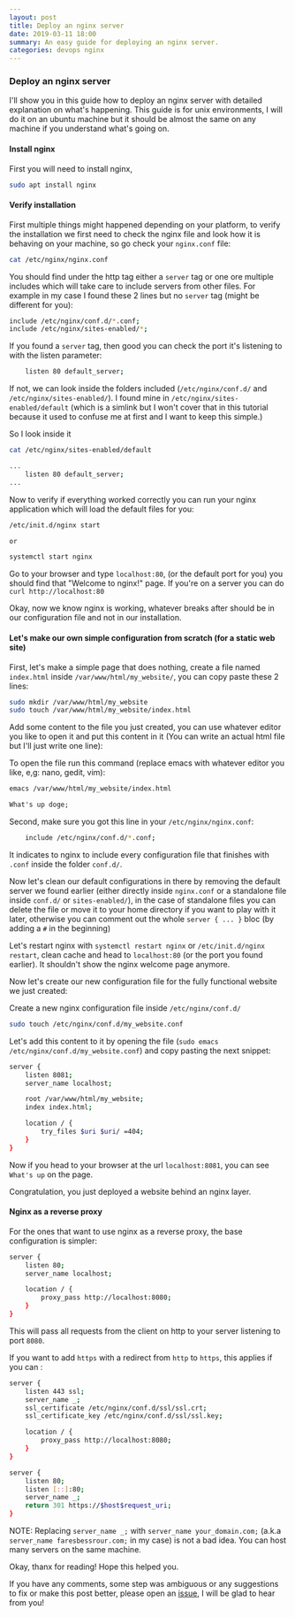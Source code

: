 ```yaml
---
layout: post
title: Deploy an nginx server
date: 2019-03-11 18:00
summary: An easy guide for deploying an nginx server.
categories: devops nginx
---
```


### Deploy an nginx server

I'll show you in this guide how to deploy an nginx server with detailed explanation on what's happening. This guide is for unix environments, I will do it on an ubuntu machine but it should be almost the same on any machine if you understand what's going on.


#### Install nginx

First you will need to install nginx,

```sh
sudo apt install nginx
```

#### Verify installation

First multiple things might happened depending on your platform, to verify the installation we first need to check the nginx file and look how it is behaving on your machine, so go check your `nginx.conf` file:

```sh
cat /etc/nginx/nginx.conf
```

You should find under the http tag either a `server` tag or one ore multiple includes which will take care to include servers from other files. For example in my case I found these 2 lines but no `server` tag (might be different for you):

```sh
include /etc/nginx/conf.d/*.conf;
include /etc/nginx/sites-enabled/*;
```

If you found a `server` tag, then good you can check the port it's listening to with the listen parameter:

```sh
    listen 80 default_server;
```

If not, we can look inside the folders included (`/etc/nginx/conf.d/` and `/etc/nginx/sites-enabled/`). I found mine in `/etc/nginx/sites-enabled/default` (which is a simlink but I won't cover that in this tutorial because it used to confuse me at first and I want to keep this simple.)

So I look inside it

```sh
cat /etc/nginx/sites-enabled/default

...
    listen 80 default_server;
...
```
Now to verify if everything worked correctly you can run your nginx application which will load the default files for you:

```sh
/etc/init.d/nginx start

or

systemctl start nginx
```

Go to your browser and type `localhost:80`, (or the default port for you) you should find that "Welcome to nginx!" page. If you're on a server you can do `curl http://localhost:80`

Okay, now we know nginx is working, whatever breaks after should be in our configuration file and not in our installation.

#### Let's make our own simple configuration from scratch (for a static web site)

First, let's make a simple page that does nothing, create a file named `index.html` inside `/var/www/html/my_website/`, you can copy paste these 2 lines:

```sh
sudo mkdir /var/www/html/my_website
sudo touch /var/www/html/my_website/index.html
```

Add some content to the file you just created, you can use whatever editor you like to open it and put this content in it (You can write an actual html file but I'll just write one line):

To open the file run this command (replace emacs with whatever editor you like, e,g: nano, gedit, vim):
```sh
emacs /var/www/html/my_website/index.html
```

```html
What's up doge;
```

Second, make sure you got this line in your `/etc/nginx/nginx.conf`:
```sh
	include /etc/nginx/conf.d/*.conf;
```
It indicates to nginx to include every configuration file that finishes with `.conf` inside the folder `conf.d/`.

Now let's clean our default configurations in there by removing the default server we found earlier (either directly inside `nginx.conf` or a standalone file inside `conf.d/` or `sites-enabled/`), in the case of standalone files you can delete the file or move it to your home directory if you want to play with it later, otherwise you can comment out the whole `server { ... }` bloc (by adding a `#` in the beginning)

Let's restart nginx with `systemctl restart nginx` or `/etc/init.d/nginx restart`, clean cache and head to `localhost:80` (or the port you found earlier). It shouldn't show the nginx welcome page anymore.

Now let's create our new configuration file for the fully functional website we just created:

Create a new nginx configuration file inside `/etc/nginx/conf.d/`

```sh
sudo touch /etc/nginx/conf.d/my_website.conf
```

Let's add this content to it by opening the file (`sudo emacs /etc/nginx/conf.d/my_website.conf`) and copy pasting the next snippet:

```sh
server {
    listen 8081;
    server_name localhost;

    root /var/www/html/my_website;
    index index.html;

    location / {
        try_files $uri $uri/ =404;
    }
}
```

Now if you head to your browser at the url `localhost:8081`, you can see `What's up` on the page.

Congratulation, you just deployed a website behind an nginx layer.

#### Nginx as a reverse proxy

For the ones that want to use nginx as a reverse proxy, the base configuration is simpler:

```sh
server {
    listen 80;
    server_name localhost;

    location / {
        proxy_pass http://localhost:8080;
    }
}
```

This will pass all requests from the client on http to your server listening to port `8080`.

If you want to add `https` with a redirect from `http` to `https`, this applies if you can :

```sh
server {
    listen 443 ssl;
    server_name _;
    ssl_certificate /etc/nginx/conf.d/ssl/ssl.crt;
    ssl_certificate_key /etc/nginx/conf.d/ssl/ssl.key;

    location / {
        proxy_pass http://localhost:8080;
    }
}

server {
    listen 80;
    listen [::]:80;
    server_name _;
    return 301 https://$host$request_uri;
}
```

NOTE: Replacing `server_name _;` with `server_name your_domain.com;` (a.k.a `server_name faresbessrour.com;` in my case) is not a bad idea. You can host many servers on the same machine.

Okay, thanx for reading! Hope this helped you.

If you have any comments, some step was ambiguous or any suggestions to fix or make this post better, please open an [issue](https://github.com/serafss2/serafss2.github.io/issues), I will be glad to hear from you!

